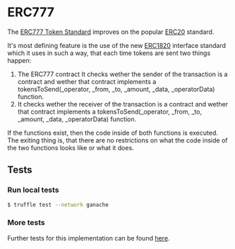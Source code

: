 # ERC777

The [ERC777 Token Standard](https://eips.ethereum.org/EIPS/eip-777) improves on the popular [ERC20](https://contracts.vyperhub.io/contracts/erc20) standard.

It's most defining feature is the use of the new [ERC1820](http://eips.ethereum.org/EIPS/eip-1820) interface standard which it uses in such a way, that each time tokens are sent two things happen: 
1. The ERC777 contract It checks wether the sender of the transaction is a contract and wether that contract implements a tokensToSend(_operator, _from, _to, _amount, _data, _operatorData) function.
2. It checks wether the receiver of the transaction is a contract and wether that contract implements a tokensToSend(_operator, _from, _to, _amount, _data, _operatorData) function.

If the functions exist, then the code inside of both functions is executed. 
The exiting thing is, that there are no restrictions on what the code inside of the two functions looks like or what it does.

## Tests
### Run local tests
```bash
$ truffle test --network ganache
```
### More tests
Further tests for this implementation can be found [here](https://github.com/0xjac/ERC777/tree/master/test).
